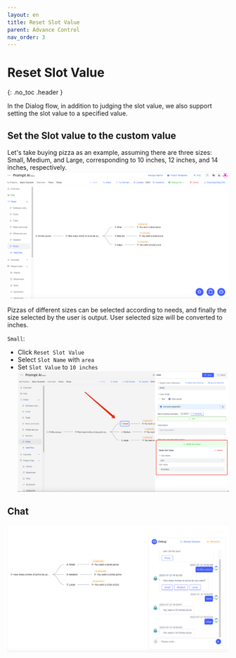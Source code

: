 ```yaml
---
layout: en
title: Reset Slot Value
parent: Advance Control
nav_order: 3
---
```


# Reset Slot Value
{: .no_toc .header }

In the Dialog flow, in addition to judging the slot value, we also support setting the slot value to a specified value.

## Set the Slot value to the custom value

Let's take buying pizza as an example, assuming there are three sizes: Small, Medium, and Large, corresponding to 10 inches, 12 inches, and 14 inches, respectively.
![01-reset-slot-value.png](/assets/images/tutorial/reset_slot/01-reset-slot-value.png)

Pizzas of different sizes can be selected according to needs, and finally the size selected by the user is output. User selected size will be converted to inches.

`Small`:
- Click `Reset Slot Value`
- Select `Slot Name` with `area`
- Set `Slot Value` to `10 inches`
![02-reset-slot-value.png](/assets/images/tutorial/reset_slot/02-reset-slot-value.png)

## Chat
![03-reset-slot-value.png](/assets/images/tutorial/reset_slot/03-reset-slot-value.png)
